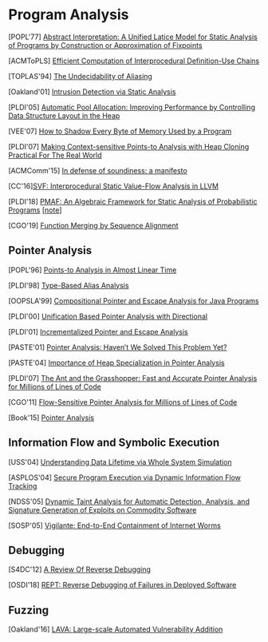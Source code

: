 # Program Analysis

[POPL'77] [Abstract Interpretation: A Unified Latice Model for Static Analysis
of Programs by Construction or Approximation of
Fixpoints](https://courses.cs.washington.edu/courses/cse503/10wi/readings/p238-cousot.pdf)

[ACMToPLS] [Efficient Computation of Interprocedural Definition-Use
Chains](http://citeseerx.ist.psu.edu/viewdoc/download?doi=10.1.1.72.8860&rep=rep1&type=pdf)

[TOPLAS'94] [The Undecidability of
Aliasing](http://web.cs.ucla.edu/~palsberg/course/cs232/papers/ramalingam-toplas94.pdf)

[Oakland'01] [Intrusion Detection via Static
Analysis](http://www.csl.sri.com/users/ddean/papers/oakland01.pdf)

[PLDI'05] [Automatic Pool Allocation: Improving Performance by Controlling Data
Structure Layout in the
Heap](https://llvm.org/pubs/2005-05-21-PLDI-PoolAlloc.pdf)

[VEE'07] [How to Shadow Every Byte of Memory Used by a
Program](http://www-leland.stanford.edu/class/cs343/resources/shadow-memory2007.pdf)

[PLDI'07] [Making Context-sensitive Points-to Analysis with Heap Cloning
Practical For The Real World](http://llvm.org/pubs/2007-06-10-PLDI-DSA.pdf)

[ACMComm'15] [In defense of soundiness: a
manifesto](https://dl.acm.org/citation.cfm?doid=2728770.2644805)

[CC'16][SVF: Interprocedural Static Value-Flow Analysis in
LLVM](https://yuleisui.github.io/publications/cc16.pdf)

[PLDI'18] [PMAF: An Algebraic Framework for Static Analysis of Probabilistic
Programs](https://www.cs.cmu.edu/~diw3/papers/WangHR17.pdf)
[[note](notes/pa/pmaf.md)]

[CGO'19] [Function Merging by Sequence
Alignment](http://homepages.inf.ed.ac.uk/hleather/publications/2019_functionmergesequencealign_cgo2019.pdf)


## Pointer Analysis
[POPL'96] [Points-to Analysis in Almost Linear
Time](https://www.cs.cornell.edu/courses/cs711/2005fa/papers/steensgaard-popl96.pdf)

[PLDI'98] [Type-Based Alias
Analysis](http://web.cs.ucla.edu/~palsberg/tba/papers/diwan-mckinley-moss-pldi98.pdf)

[OOPSLA'99] [Compositional Pointer and Escape Analysis for Java
Programs](https://people.csail.mit.edu/rinard/paper/oopsla99.pdf)

[PLDI'00] [Unification Based Pointer Analysis with
Directional](http://web.cs.ucla.edu/~palsberg/course/purdue/cs661/F01/papers/das-pldi00.pdf)

[PLDI'01] [Incrementalized Pointer and Escape
Analysis](https://people.csail.mit.edu/rinard/paper/pldi01.full.pdf)

[PASTE'01] [Pointer Analysis: Haven’t We
Solved This Problem Yet?](http://citeseerx.ist.psu.edu/viewdoc/download?doi=10.1.1.91.9469&rep=rep1&type=pdf)

[PASTE'04] [Importance of Heap Specialization in Pointer
Analysis](http://impact.crhc.illinois.edu/shared/papers/paste-04-nystrom.pdf)

[PLDI'07] [The Ant and the Grasshopper: Fast and Accurate Pointer Analysis
for Millions of Lines of Code](https://www.cs.utexas.edu/~lin/papers/pldi07.pdf)

[CGO'11] [Flow-Sensitive Pointer Analysis for Millions of Lines of
Code](https://www.cs.utexas.edu/users/lin/papers/cgo11.pdf)

[Book'15] [Pointer Analysis](https://yanniss.github.io/points-to-tutorial15.pdf)


## Information Flow and Symbolic Execution

[USS'04] [Understanding Data Lifetime via Whole System
Simulation](https://benpfaff.org/papers/taint.pdf)

[ASPLOS'04] [Secure Program Execution via Dynamic Information Flow
Tracking](http://csg.csail.mit.edu/pubs/memos/Memo-467/memo-467.pdf)

[NDSS'05] [Dynamic Taint Analysis for Automatic Detection, Analysis,
and Signature Generation of Exploits on Commodity
Software](https://people.eecs.berkeley.edu/~dawnsong/papers/taintcheck.pdf)

[SOSP'05] [Vigilante: End-to-End Containment of Internet
Worms](http://rowstron.azurewebsites.net/MS/VigilanteSOSP.pdf)


## Debugging
[S4DC'12] [A Review Of Reverse
Debugging](http://citeseerx.ist.psu.edu/viewdoc/download?doi=10.1.1.338.3420&rep=rep1&type=pdf)

[OSDI'18] [REPT: Reverse Debugging of Failures in Deployed
Software](https://www.microsoft.com/en-us/research/uploads/prod/2018/08/osdi18-final211.pdf)

## Fuzzing
[Oakland'16] [LAVA: Large-scale Automated Vulnerability
Addition](https://www.andreamambretti.com/files/papers/oakland2016_lava.pdf)
